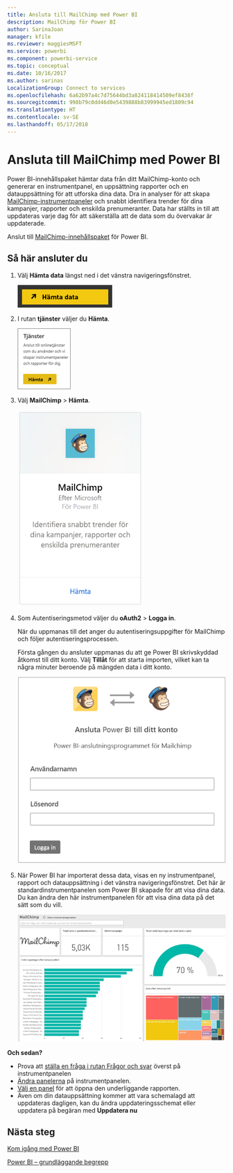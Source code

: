 ```yaml
---
title: Ansluta till MailChimp med Power BI
description: MailChimp för Power BI
author: SarinaJoan
manager: kfile
ms.reviewer: maggiesMSFT
ms.service: powerbi
ms.component: powerbi-service
ms.topic: conceptual
ms.date: 10/16/2017
ms.author: sarinas
LocalizationGroup: Connect to services
ms.openlocfilehash: 6a62b97a4c7d75644bd3a824118414509ef8438f
ms.sourcegitcommit: 998b79c0dd46d0e5439888b83999945ed1809c94
ms.translationtype: HT
ms.contentlocale: sv-SE
ms.lasthandoff: 05/17/2018
---
```

# <a name="connect-to-mailchimp-with-power-bi"></a>Ansluta till MailChimp med Power BI
Power BI-innehållspaket hämtar data från ditt MailChimp-konto och genererar en instrumentpanel, en uppsättning rapporter och en datauppsättning för att utforska dina data. Dra in analyser för att skapa [MailChimp-instrumentpaneler](https://powerbi.microsoft.com/integrations/mailchimp) och snabbt identifiera trender för dina kampanjer, rapporter och enskilda prenumeranter. Data har ställts in till att uppdateras varje dag för att säkerställa att de data som du övervakar är uppdaterade.

Anslut till [MailChimp-innehållspaket](https://app.powerbi.com/getdata/services/mailchimp) för Power BI.

## <a name="how-to-connect"></a>Så här ansluter du
1. Välj **Hämta data** längst ned i det vänstra navigeringsfönstret.
   
    ![](media/service-connect-to-mailchimp/pbi_getdata.png)
2. I rutan **tjänster** väljer du **Hämta**.
   
   ![](media/service-connect-to-mailchimp/pbi_getservices.png)
3. Välj **MailChimp** \> **Hämta**.
   
   ![](media/service-connect-to-mailchimp/mailchimp.png)
4. Som Autentiseringsmetod väljer du **oAuth2** \> **Logga in**.
   
    När du uppmanas till det anger du autentiseringsuppgifter för MailChimp och följer autentiseringsprocessen.
   
    Första gången du ansluter uppmanas du att ge Power BI skrivskyddad åtkomst till ditt konto. Välj **Tillåt** för att starta importen, vilket kan ta några minuter beroende på mängden data i ditt konto.
   
    ![](media/service-connect-to-mailchimp/allow.png)
5. När Power BI har importerat dessa data, visas en ny instrumentpanel, rapport och datauppsättning i det vänstra navigeringsfönstret. Det här är standardinstrumentpanelen som Power BI skapade för att visa dina data. Du kan ändra den här instrumentpanelen för att visa dina data på det sätt som du vill.
   
   ![](media/service-connect-to-mailchimp/pbi_mailchimpnewdash.png)

**Och sedan?**

* Prova att [ställa en fråga i rutan Frågor och svar](power-bi-q-and-a.md) överst på instrumentpanelen
* [Ändra panelerna](service-dashboard-edit-tile.md) på instrumentpanelen.
* [Välj en panel](service-dashboard-tiles.md) för att öppna den underliggande rapporten.
* Även om din datauppsättning kommer att vara schemalagd att uppdateras dagligen, kan du ändra uppdateringsschemat eller uppdatera på begäran med **Uppdatera nu**

## <a name="next-steps"></a>Nästa steg
[Kom igång med Power BI](service-get-started.md)

[Power BI – grundläggande begrepp](service-basic-concepts.md)

